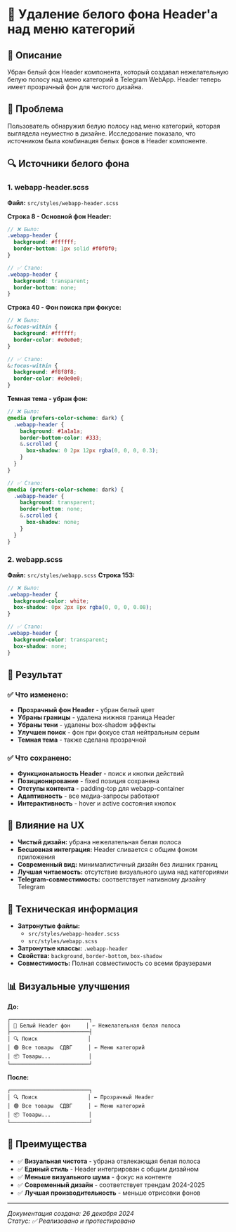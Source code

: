 # 🎨 Удаление белого фона Header'а над меню категорий

## 📝 Описание

Убран белый фон Header компонента, который создавал нежелательную белую полосу над меню категорий в Telegram WebApp. Header теперь имеет прозрачный фон для чистого дизайна.

## 🎯 Проблема

Пользователь обнаружил белую полосу над меню категорий, которая выглядела неуместно в дизайне. Исследование показало, что источником была комбинация белых фонов в Header компоненте.

## 🔍 Источники белого фона

### 1. webapp-header.scss
**Файл:** `src/styles/webapp-header.scss`

**Строка 8 - Основной фон Header:**
```scss
// ❌ Было:
.webapp-header {
  background: #ffffff;
  border-bottom: 1px solid #f0f0f0;
}

// ✅ Стало:
.webapp-header {
  background: transparent;
  border-bottom: none;
}
```

**Строка 40 - Фон поиска при фокусе:**
```scss
// ❌ Было:
&:focus-within {
  background: #ffffff;
  border-color: #e0e0e0;
}

// ✅ Стало:
&:focus-within {
  background: #f8f8f8;
  border-color: #e0e0e0;
}
```

**Темная тема - убран фон:**
```scss
// ❌ Было:
@media (prefers-color-scheme: dark) {
  .webapp-header {
    background: #1a1a1a;
    border-bottom-color: #333;
    &.scrolled {
      box-shadow: 0 2px 12px rgba(0, 0, 0, 0.3);
    }
  }
}

// ✅ Стало:
@media (prefers-color-scheme: dark) {
  .webapp-header {
    background: transparent;
    border-bottom: none;
    &.scrolled {
      box-shadow: none;
    }
  }
}
```

### 2. webapp.scss
**Файл:** `src/styles/webapp.scss`
**Строка 153:**

```scss
// ❌ Было:
.webapp-header {
  background-color: white;
  box-shadow: 0px 2px 8px rgba(0, 0, 0, 0.08);
}

// ✅ Стало:
.webapp-header {
  background-color: transparent;
  box-shadow: none;
}
```

## 🎨 Результат

### ✅ Что изменено:
- **Прозрачный фон Header** - убран белый цвет
- **Убраны границы** - удалена нижняя граница Header
- **Убраны тени** - удалены box-shadow эффекты
- **Улучшен поиск** - фон при фокусе стал нейтральным серым
- **Темная тема** - также сделана прозрачной

### ✅ Что сохранено:
- **Функциональность Header** - поиск и кнопки действий
- **Позиционирование** - fixed позиция сохранена
- **Отступы контента** - padding-top для webapp-container
- **Адаптивность** - все медиа-запросы работают
- **Интерактивность** - hover и active состояния кнопок

## 📱 Влияние на UX

- **Чистый дизайн:** убрана нежелательная белая полоса
- **Бесшовная интеграция:** Header сливается с общим фоном приложения
- **Современный вид:** минималистичный дизайн без лишних границ
- **Лучшая читаемость:** отсутствие визуального шума над категориями
- **Telegram-совместимость:** соответствует нативному дизайну Telegram

## 🔧 Техническая информация

- **Затронутые файлы:** 
  - `src/styles/webapp-header.scss`
  - `src/styles/webapp.scss`
- **Затронутые классы:** `.webapp-header`
- **Свойства:** `background`, `border-bottom`, `box-shadow`
- **Совместимость:** Полная совместимость со всеми браузерами

## 📊 Визуальные улучшения

**До:**
```
┌─────────────────────────┐
│ 🤍 Белый Header фон     │ ← Нежелательная белая полоса
├─────────────────────────┤
│ 🔍 Поиск                │
│ 🟢 Все товары  СДВГ     │ ← Меню категорий
│ 📦 Товары...            │
└─────────────────────────┘
```

**После:**
```
┌─────────────────────────┐
│ 🔍 Поиск                │ ← Прозрачный Header
│ 🟢 Все товары  СДВГ     │ ← Меню категорий
│ 📦 Товары...            │
└─────────────────────────┘
```

## 🚀 Преимущества

- ✅ **Визуальная чистота** - убрана отвлекающая белая полоса
- ✅ **Единый стиль** - Header интегрирован с общим дизайном
- ✅ **Меньше визуального шума** - фокус на контенте
- ✅ **Современный дизайн** - соответствует трендам 2024-2025
- ✅ **Лучшая производительность** - меньше отрисовки фонов

---

*Документация создана: 26 декабря 2024*  
*Статус: ✅ Реализовано и протестировано* 